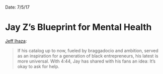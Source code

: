Date: 7/5/17

# Jay Z’s Blueprint for Mental Health

[Jeff Ihaza](https://theoutline.com/post/1855/4-44-jay-z-mental-health):

> If his catalog up to now, fueled by braggadocio and ambition, served as an inspiration for a generation of black entrepreneurs, his latest is more universal. With 4:44, Jay has shared with his fans an idea: It’s okay to ask for help.